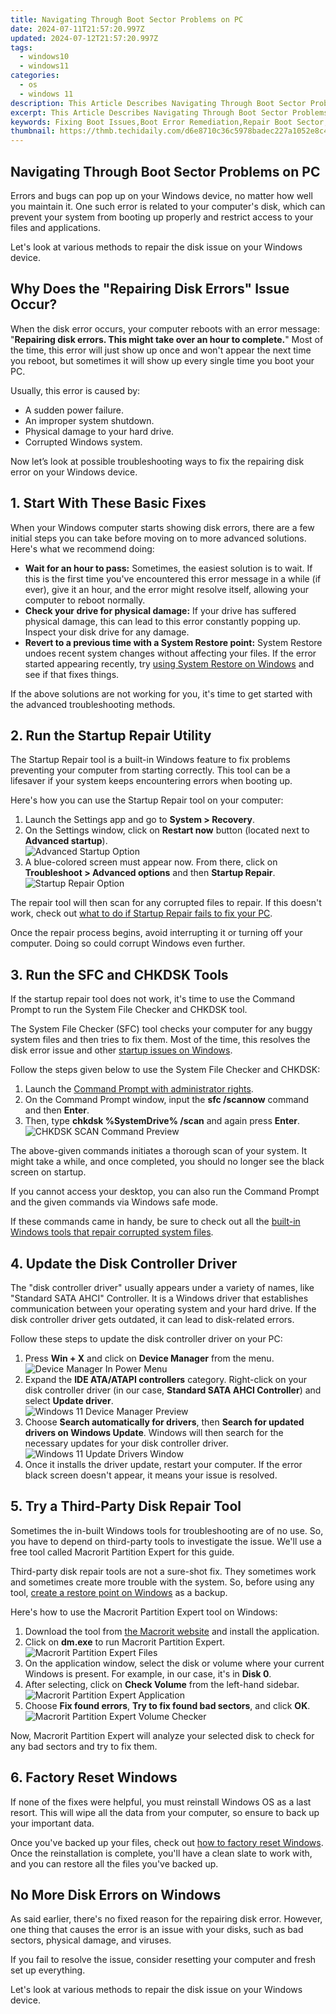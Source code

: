```yaml
---
title: Navigating Through Boot Sector Problems on PC
date: 2024-07-11T21:57:20.997Z
updated: 2024-07-12T21:57:20.997Z
tags:
  - windows10
  - windows11
categories:
  - os
  - windows 11
description: This Article Describes Navigating Through Boot Sector Problems on PC
excerpt: This Article Describes Navigating Through Boot Sector Problems on PC
keywords: Fixing Boot Issues,Boot Error Remediation,Repair Boot Sector,Diagnose Boot Failure,Resolve Boot Loader,Boot Device Correction,PC Startup Troubleshooting
thumbnail: https://thmb.techidaily.com/d6e8710c36c5978badec227a1052e8c4e84f42f10c18f1adcfe6fd4f956e57b1.jpg
---
```


## Navigating Through Boot Sector Problems on PC

 Errors and bugs can pop up on your Windows device, no matter how well you maintain it. One such error is related to your computer's disk, which can prevent your system from booting up properly and restrict access to your files and applications.

 Let's look at various methods to repair the disk issue on your Windows device.

## Why Does the "Repairing Disk Errors" Issue Occur?

 When the disk error occurs, your computer reboots with an error message: "**Repairing disk errors. This might take over an hour to complete.**" Most of the time, this error will just show up once and won't appear the next time you reboot, but sometimes it will show up every single time you boot your PC.

 Usually, this error is caused by:

* A sudden power failure.
* An improper system shutdown.
* Physical damage to your hard drive.
* Corrupted Windows system.

 Now let’s look at possible troubleshooting ways to fix the repairing disk error on your Windows device.

## 1\. Start With These Basic Fixes

 When your Windows computer starts showing disk errors, there are a few initial steps you can take before moving on to more advanced solutions. Here's what we recommend doing:

* **Wait for an hour to pass:** Sometimes, the easiest solution is to wait. If this is the first time you've encountered this error message in a while (if ever), give it an hour, and the error might resolve itself, allowing your computer to reboot normally.
* **Check your drive for physical damage:** If your drive has suffered physical damage, this can lead to this error constantly popping up. Inspect your disk drive for any damage.
* **Revert to a previous time with a System Restore point:** System Restore undoes recent system changes without affecting your files. If the error started appearing recently, try [using System Restore on Windows](https://www.makeuseof.com/use-system-restore-windows/) and see if that fixes things.

 If the above solutions are not working for you, it's time to get started with the advanced troubleshooting methods.

## 2\. Run the Startup Repair Utility

 The Startup Repair tool is a built-in Windows feature to fix problems preventing your computer from starting correctly. This tool can be a lifesaver if your system keeps encountering errors when booting up.

 Here's how you can use the Startup Repair tool on your computer:

1. Launch the Settings app and go to **System > Recovery**.
2. On the Settings window, click on **Restart now** button (located next to **Advanced startup**).  
![Advanced Startup Option](https://static1.makeuseofimages.com/wordpress/wp-content/uploads/2023/07/advanced-startup-option.jpg)
3. A blue-colored screen must appear now. From there, click on **Troubleshoot > Advanced options** and then **Startup Repair**.  
![Startup Repair Option](https://static1.makeuseofimages.com/wordpress/wp-content/uploads/2023/07/startup-repair-option.jpg)

 The repair tool will then scan for any corrupted files to repair. If this doesn't work, check out [what to do if Startup Repair fails to fix your PC](https://www.makeuseof.com/what-to-do-if-startup-repair-fails-to-repair-your-pc/).

 Once the repair process begins, avoid interrupting it or turning off your computer. Doing so could corrupt Windows even further.

## 3\. Run the SFC and CHKDSK Tools

 If the startup repair tool does not work, it's time to use the Command Prompt to run the System File Checker and CHKDSK tool.

 The System File Checker (SFC) tool checks your computer for any buggy system files and then tries to fix them. Most of the time, this resolves the disk error issue and other [startup issues on Windows](https://www.makeuseof.com/windows-11-startup-issues-fix/).

 Follow the steps given below to use the System File Checker and CHKDSK:

1. Launch the [Command Prompt with administrator rights](https://www.makeuseof.com/windows-run-command-prompt-admin/).
2. On the Command Prompt window, input the **sfc /scannow** command and then **Enter**.
3. Then, type **chkdsk %SystemDrive% /scan** and again press **Enter**.  
![CHKDSK SCAN Command Preview](https://static1.makeuseofimages.com/wordpress/wp-content/uploads/2023/07/chkdsk-scan-command-preview.jpg)

 The above-given commands initiates a thorough scan of your system. It might take a while, and once completed, you should no longer see the black screen on startup.

 If you cannot access your desktop, you can also run the Command Prompt and the given commands via Windows safe mode.

 If these commands came in handy, be sure to check out all the [built-in Windows tools that repair corrupted system files](https://www.makeuseof.com/windows-built-in-repair-tools/).

## 4\. Update the Disk Controller Driver

 The "disk controller driver" usually appears under a variety of names, like "Standard SATA AHCI" Controller. It is a Windows driver that establishes communication between your operating system and your hard drive. If the disk controller driver gets outdated, it can lead to disk-related errors.

 Follow these steps to update the disk controller driver on your PC:

1. Press **Win + X** and click on **Device Manager** from the menu.  
![Device Manager In Power Menu](https://static1.makeuseofimages.com/wordpress/wp-content/uploads/2023/07/device-manager-in-power-menu.jpg)
2. Expand the **IDE ATA/ATAPI controllers** category. Right-click on your disk controller driver (in our case, **Standard SATA AHCI Controller**) and select **Update driver**.  
![Windows 11 Device Manager Preview](https://static1.makeuseofimages.com/wordpress/wp-content/uploads/2023/07/windows-11-device-manager-preview.jpg)
3. Choose **Search automatically for drivers**, then **Search for updated drivers on Windows Update**. Windows will then search for the necessary updates for your disk controller driver.  
![Windows 11 Update Drivers Window](https://static1.makeuseofimages.com/wordpress/wp-content/uploads/2023/07/windows-11-update-drivers-window.jpg)
4. Once it installs the driver update, restart your computer. If the error black screen doesn't appear, it means your issue is resolved.

## 5\. Try a Third-Party Disk Repair Tool

 Sometimes the in-built Windows tools for troubleshooting are of no use. So, you have to depend on third-party tools to investigate the issue. We'll use a free tool called Macrorit Partition Expert for this guide.

 Third-party disk repair tools are not a sure-shot fix. They sometimes work and sometimes create more trouble with the system. So, before using any tool, [create a restore point on Windows](https://www.makeuseof.com/windows-11-create-restore-point/) as a backup.

 Here's how to use the Macrorit Partition Expert tool on Windows:

1. Download the tool from [the Macrorit website](https://macrorit.com/partition-magic-manager/partition-expert-download.html) and install the application.
2. Click on **dm.exe** to run Macrorit Partition Expert.  
![Macrorit Partition Expert Files](https://static1.makeuseofimages.com/wordpress/wp-content/uploads/2023/07/macrorit-partition-expert-files.jpg)
3. On the application window, select the disk or volume where your current Windows is present. For example, in our case, it's in **Disk 0**.
4. After selecting, click on **Check Volume** from the left-hand sidebar.  
![Macrorit Partition Expert Application](https://static1.makeuseofimages.com/wordpress/wp-content/uploads/2023/07/macrorit-partition-expert-application.jpg)
5. Choose **Fix found errors**, **Try to fix found bad sectors**, and click **OK**.  
![Macrorit Partition Expert Volume Checker](https://static1.makeuseofimages.com/wordpress/wp-content/uploads/2023/07/macrorit-partition-expert-volume-checker.jpg)

 Now, Macrorit Partition Expert will analyze your selected disk to check for any bad sectors and try to fix them.

## 6\. Factory Reset Windows

 If none of the fixes were helpful, you must reinstall Windows OS as a last resort. This will wipe all the data from your computer, so ensure to back up your important data.

 Once you've backed up your files, check out [how to factory reset Windows](https://www.makeuseof.com/tag/4-ways-factory-reset-windows-computer/). Once the reinstallation is complete, you'll have a clean slate to work with, and you can restore all the files you've backed up.

## No More Disk Errors on Windows

 As said earlier, there's no fixed reason for the repairing disk error. However, one thing that causes the error is an issue with your disks, such as bad sectors, physical damage, and viruses.

 If you fail to resolve the issue, consider resetting your computer and fresh set up everything.

 Let's look at various methods to repair the disk issue on your Windows device.



<ins class="adsbygoogle"
      style="display:block"
      data-ad-client="ca-pub-7571918770474297"
      data-ad-slot="8358498916"
      data-ad-format="auto"
      data-full-width-responsive="true"></ins>

